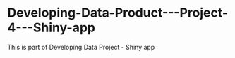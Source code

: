 # Developing-Data-Product---Project-4---Shiny-app
This is part of Developing Data Project - Shiny app
